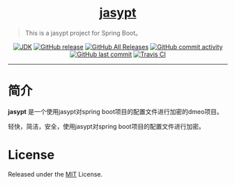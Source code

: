 <h1 align="center"><a href="https://github.com/eelve" target="_blank">jasypt</a></h1>

> This is a jasypt project for Spring Boot。

<p align="center">
<a href="#"><img alt="JDK" src="https://img.shields.io/badge/JDK-1.8-yellow.svg?style=flat-square"/></a>
<a href="https://github.com/eelve/jasypt/releases"><img alt="GitHub release" src="https://img.shields.io/github/release/eelve/jasypt.svg?style=flat-square"/></a>
<a href="https://github.com/eelve/jasypt/releases"><img alt="GitHub All Releases" src="https://img.shields.io/github/downloads/eelve/jasypt/total.svg?style=flat-square"></a>
<a href="https://github.com/eelve/jasypt/commits"><img alt="GitHub commit activity" src="https://img.shields.io/github/commit-activity/w/eelve/jasypt.svg?style=flat-square"></a>
<a href="https://github.com/eelve/jasypt/commits"><img alt="GitHub last commit" src="https://img.shields.io/github/last-commit/eelve/jasypt.svg?style=flat-square"></a>
<a href="https://travis-ci.org/eelve/jasypt"><img alt="Travis CI" src="https://img.shields.io/travis/eelve/jasypt.svg?style=flat-square"/></a>
</p>

------------------------------

# 简介

**jasypt** 是一个使用jasypt对spring boot项目的配置文件进行加密的dmeo项目。

轻快，简洁，安全，使用jasypt对spring boot项目的配置文件进行加密。

# License
Released under the [MIT](LICENSE) License.
